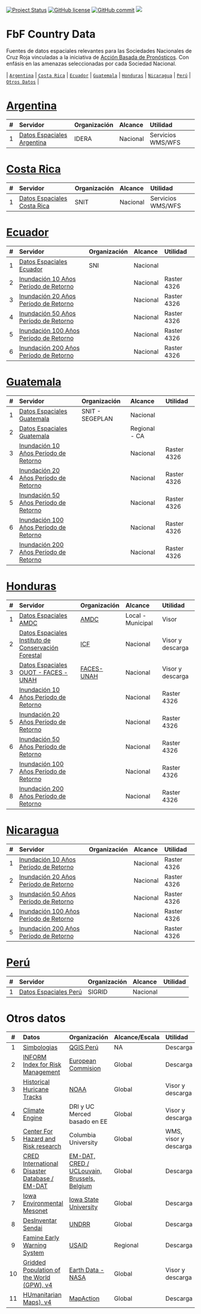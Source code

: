 [![Project Status](https://www.repostatus.org/badges/latest/active.svg)](https://www.repostatus.org/#active)
[![GitHub license](https://img.shields.io/github/license/Naereen/StrapDown.js.svg)](https://github.com/Naereen/StrapDown.js/blob/master/LICENSE)
[![GitHub commit](https://img.shields.io/github/last-commit/pcm-dpc/COVID-19)](https://github.com/klauswiese/FbF_Country_Data/commits)
![](https://visitor-badge.laobi.icu/badge?page_id=klauswiese.klauswiese/FbF_Country_Data) 

# FbF Country Data

Fuentes de datos espaciales relevantes para las Sociedades Nacionales de Cruz Roja vinculadas a la iniciativa de [Acción Basada de Pronósticos](https://www.youtube.com/channel/UCeLfYCzF0DbvfTZ8xlTLJsQ). Con enfásis en las amenazas seleccionadas por cada Sociedad Nacional.

\| [`Argentina`](#argentina) \|  [`Costa Rica`](#costa-rica) \| [`Ecuador`](#ecuador) \| [`Guatemala`](#guatemala) \| [`Honduras`](#honduras) \| [`Nicaragua`](#nicaragua) \| [`Perú`](#perú) \| [`Otros Datos`](#otros-datos) \| 

# [Argentina](https://www.cruzroja.org.ar/)

| # | Servidor | Organización | Alcance | Utilidad |
| :---: | :--- | :--- | :--- |  :--- | 
| 1 | [Datos Espaciales Argentina](https://www.idera.gob.ar/index.php?option=com_content&view=article&id=335:geoservicios&catid=33:services&Itemid=302) | IDERA | Nacional | Servicios WMS/WFS|

# [Costa Rica](https://www.cruzroja.or.cr/)

| # | Servidor | Organización | Alcance | Utilidad |
| :---: | :--- | :--- | :--- |  :--- | 
| 1 | [Datos Espaciales Costa Rica](https://www.snitcr.go.cr/) | SNIT | Nacional | Servicios WMS/WFS|

# [Ecuador](https://www.cruzroja.org.ec/)

| # | Servidor | Organización | Alcance | Utilidad |
| :---: | :--- | :--- | :--- |  :--- | 
| 1 | [Datos Espaciales Ecuador](https://sni.gob.ec/coberturas) | SNI | Nacional | |
| 2 | [Inundación 10 Años Período de Retorno](Floods/ECU_10yr_rp.tif) | | Nacional | Raster 4326 |
| 3 | [Inundación 20 Años Período de Retorno](Floods/ECU_20yr_rp.tif) | | Nacional | Raster 4326 |
| 4 | [Inundación 50 Años Período de Retorno](Floods/ECU_50yr_rp.tif) | | Nacional | Raster 4326 |
| 5 | [Inundación 100 Años Período de Retorno](Floods/ECU_100yr_rp.tif) | | Nacional | Raster 4326 |
| 6 | [Inundación 200 Años Período de Retorno](Floods/ECU_200yr_rp.tif) | | Nacional | Raster 4326 |

# [Guatemala](https://www.cruzroja.gt/)

| # | Servidor | Organización | Alcance | Utilidad |
| :---: | :--- | :--- | :--- |  :--- | 
| 1 | [Datos Espaciales Guatemala](https://www.segeplan.gob.gt/nportal/index.php/servicios/sistemas-en-linea/sinit) | SNIT - SEGEPLAN | Nacional | |
| 2 | [Datos Espaciales Guatemala](https://rmgir.proyectonesoamerica.org/index.php) |  | Regional - CA | |
| 3 | [Inundación 10 Años Período de Retorno](Floods/GT_10yr_rp.tif) | | Nacional | Raster 4326 |
| 4 | [Inundación 20 Años Período de Retorno](Floods/GT_20yr_rp.tif) | | Nacional | Raster 4326 |
| 5 | [Inundación 50 Años Período de Retorno](Floods/GT_50yr_rp.tif) | | Nacional | Raster 4326 |
| 6 | [Inundación 100 Años Período de Retorno](Floods/GT_100yr_rp.tif) | | Nacional | Raster 4326 |
| 7 | [Inundación 200 Años Período de Retorno](Floods/GT_200yr_rp.tif) | | Nacional | Raster 4326 |

# [Honduras](https://cruzroja.org.hn/)

| # | Servidor | Organización | Alcance | Utilidad |
| :---: | :--- | :--- | :--- |  :--- | 
| 1 | [Datos Espaciales AMDC](https://amdc.giscloud.com/) | [AMDC](https://www.amdc.hn/) | Local - Municipal | Visor |
| 2 | [Datos Espaciales Instituto de Conservación Forestal](https://sigmof.icf.gob.hn/?page_id=4703) | [ICF](https://icf.gob.hn/) | Nacional | Visor y descarga | 
| 3 | [Datos Espaciales OUOT - FACES - UNAH](https://geoportalouot.unah.edu.hn/layers/?limit=10&offset=0) | [FACES-UNAH](https://cienciasespaciales.unah.edu.hn/institutos/ouot/) | Nacional | Visor y descarga |
| 4 | [Inundación 10 Años Período de Retorno](Floods/HN.tif) | | Nacional | Raster 4326 |
| 5 | [Inundación 20 Años Período de Retorno](Floods/HN_20yr_rp.tif) | | Nacional | Raster 4326 |
| 6 | [Inundación 50 Años Período de Retorno](Floods/HN_50yr_rp.tif) | | Nacional | Raster 4326 |
| 7 | [Inundación 100 Años Período de Retorno](Floods/HN_100yr_rp.tif) | | Nacional | Raster 4326 |
| 8 | [Inundación 200 Años Período de Retorno](Floods/HN_200yr_rp.tif) | | Nacional | Raster 4326 |

# [Nicaragua](https://cruzrojanicaraguense.org/)

| # | Servidor | Organización | Alcance | Utilidad |
| :---: | :--- | :--- | :--- |  :--- | 
| 1 | [Inundación 10 Años Período de Retorno](Floods/NI_10yr_rp.tif) | | Nacional | Raster 4326 |
| 2 | [Inundación 20 Años Período de Retorno](Floods/NI_20yr_rp.tif) | | Nacional | Raster 4326 |
| 3 | [Inundación 50 Años Período de Retorno](Floods/NI_50yr_rp.tif) | | Nacional | Raster 4326 |
| 4 | [Inundación 100 Años Período de Retorno](Floods/NI_100yr_rp.tif) | | Nacional | Raster 4326 |
| 5 | [Inundación 200 Años Período de Retorno](Floods/NI_200yr_rp.tif) | | Nacional | Raster 4326 |

# [Perú](https://www.cruzroja.org.pe/)

| # | Servidor | Organización | Alcance | Utilidad |
| :---: | :--- | :--- | :--- |  :--- | 
| 1 | [Datos Espaciales Perú](https://sigrid.cenepred.gob.pe/sigridv3/mapa) | SIGRID | Nacional | |

# Otros datos

| # | Datos | Organización | Alcance/Escala | Utilidad | 
| :---: | :--- | :--- | :--- | :--- | 
|1 |[Simbologias](https://github.com/qgispe/Symbology-Hub) | [QGIS Perú](https://qgis.pe/)| NA | Descarga |
|2 |[INFORM Index for Risk Management](https://drmkc.jrc.ec.europa.eu/inform-index/INFORM-Risk/Results-and-data/moduleId/1782/id/433/controller/Admin/action/Results) | [European Commision]()| Global | Descarga |
|3 |[Historical Huricane Tracks](https://coast.noaa.gov/hurricanes/#map=4/32/-80) | [NOAA](https://www.nhc.noaa.gov/)| Global | Visor y descarga |
|4 |[Climate Engine](http://climateengine.org/) | DRI y UC Merced basado en EE| Global | Visor y descarga |
|5 |[Center For Hazard and Risk research](https://www.ldeo.columbia.edu/chrr/research/hotspots/coredata.html) | Columbia University| Global | WMS, visor y descarga |
|6 |[CRED International Disaster Database / EM-DAT](https://public.emdat.be/) | [EM-DAT, CRED / UCLouvain, Brussels, Belgium](https://www.emdat.be/)| Global | Descarga |
|7 |[Iowa Environmental Mesonet](https://mesonet.agron.iastate.edu/GIS/) | [Iowa State University](https://mesonet.agron.iastate.edu/GIS/)| Global | Descarga |
|8 |[DesInventar Sendai](https://www.desinventar.net/index.html) | [UNDRR](https://www.undrr.org/)| Global | Descarga |
|9 |[Famine Early Warning System](https://fews.net/) | [USAID](https://www.usaid.gov/)| Regional | Descarga |
|10 |[Gridded Population of the World (GPW), v4](https://sedac.ciesin.columbia.edu/data/collection/gpw-v4) | [Earth Data - NASA](https://earthdata.nasa.gov/?_gl=1*deehdq*_ga*MjEzNjI2MTYxMC4xNjMzNDQxNjk4*_ga_3H40Z2Q0SP*MTYzMzQ0NDc2MC4yLjEuMTYzMzQ0NDc4Ni4w)| Global | Visor y descarga |
|11 |[HUmanitarian Maps), v4](https://mapaction.org/) | [MapAction](https://mapaction.org/)| Global | Descarga |




